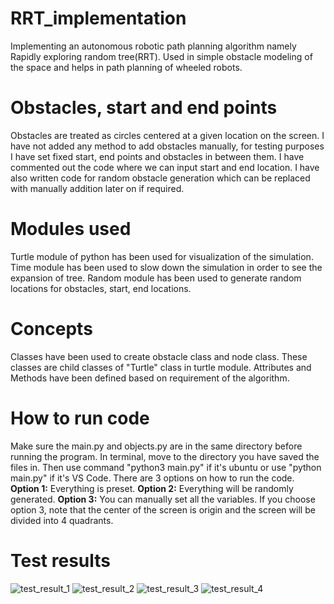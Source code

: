# RRT_implementation
Implementing an autonomous robotic path planning algorithm namely Rapidly exploring random tree(RRT). Used in simple obstacle modeling of the space and helps in path planning of wheeled robots.

# Obstacles, start and end points
Obstacles are treated as circles centered at a given location on the screen. 
I have not added any method to add obstacles manually, for testing purposes I have set fixed start, end points and obstacles in between them. I have commented out the code where we can input start and end location. I have also written code for random obstacle generation which can be replaced with manually addition later on if required.

# Modules used 
Turtle module of python has been used for visualization of the simulation. 
Time module has been used to slow down the simulation in order to see the expansion of tree. 
Random module has been used to generate random locations for obstacles, start, end locations.

# Concepts 
Classes have been used to create obstacle class and node class. These classes are child classes of "Turtle" class in turtle module.
Attributes and Methods have been defined based on requirement of the algorithm. 

# How to run code
Make sure the main.py and objects.py are in the same directory before running the program.
In terminal, move to the directory you have saved the files in. 
Then use command "python3 main.py" if it's ubuntu or use "python main.py" if it's VS Code.
There are 3 options on how to run the code. 
**Option 1:** Everything is preset.
**Option 2:** Everything will be randomly generated.
**Option 3:** You can manually set all the variables.
If you choose option 3, note that the center of the screen is origin and the screen will be divided into 4 quadrants. 

# Test results
![test_result_1](https://github.com/preetam-g/RRT_implementation/assets/118665778/3941af10-0776-42f8-bc34-6d97cf170b61)
![test_result_2](https://github.com/preetam-g/RRT_implementation/assets/118665778/416bbf56-d64e-4586-9471-a540d8b979cd)
![test_result_3](https://github.com/preetam-g/RRT_implementation/assets/118665778/327294b0-fa7a-4387-8008-5c80713f3c64)
![test_result_4](https://github.com/preetam-g/RRT_implementation/assets/118665778/b7734679-77c0-4903-ae26-20b47d6c7d17)

